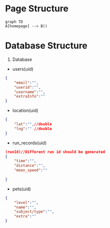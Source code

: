 # Page Structure
```mermaid
graph TD
A[homepage] --> B()
```

# Database Structure
1. Database  
- users(uid)
```json
{
    "email":"", 
    "userid":"",
    "username":"", 
    "extraInfo":"" 
}
```
- location(uid)
```json
{
    "lat":"",//double
    "lng":"" //double
}
```
- run_records(uid)
```json
(runId)//Different run id should be generated
{
    "time":"",
    "distance":"",
    "mean_speed":""
    
}
```
- pets(uid)
```json
{
    "level":"",
    "name":"",
    "subject/type":"",
    "extra":""
}
```